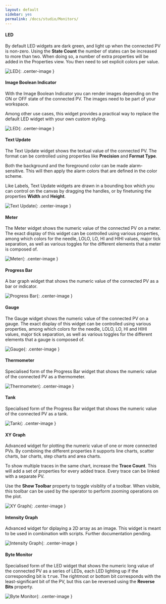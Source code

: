 ```yaml
---
layout: default
sidebar: yes
permalink: /docs/studio/Monitors/
---
```


#### LED
By default LED widgets are dark green, and light up when the connected PV is non-zero. Using the **State Count** the number of states can be increased to more than two. When doing so, a number of extra properties will be added in the Properties view. You then need to set explicit colors per value.

![LED](/assets/studio/led.png){: .center-image }

#### Image Boolean Indicator
With the Image Boolean Indicator you can render images depending on the ON or OFF state of the connected PV. The images need to be part of your workspace.

Among other use cases, this widget provides a practical way to replace the default LED widget with your own custom styling.

![LED](/assets/studio/image-boolean-indicator.png){: .center-image }

#### Text Update
The Text Update widget shows the textual value of the connected PV. The format can be controlled using properties like **Precision** and **Format Type**.

Both the background and the foreground color can be made alarm-sensitive. This will then apply the alarm colors that are defined in the color scheme.

Like Labels, Text Update widgets are drawn in a bounding box which you can control on the canvas by dragging the handles, or by finetuning the properties **Width** and **Height**.

![Text Update](/assets/studio/text-update.png){: .center-image }

#### Meter
The Meter widget shows the numeric value of the connected PV on a meter. The exact display of this widget can be controlled using various properties, among which colors for the needle, LOLO, LO, HI and HIHI values, major tick separation, as well as various toggles for the different elements that a meter is composed of.

![Meter](/assets/studio/meter.png){: .center-image }


#### Progress Bar
A bar graph widget that shows the numeric value of the connected PV as a bar or indicator.

![Progress Bar](/assets/studio/progress-bar.png){: .center-image }

#### Gauge
The Gauge widget shows the numeric value of the connected PV on a gauge. The exact display of this widget can be controlled using various properties, among which colors for the needle, LOLO, LO, HI and HIHI values, major tick separation, as well as various toggles for the different elements that a gauge is composed of.

![Gauge](/assets/studio/gauge.png){: .center-image }


#### Thermometer
Specialised form of the Progress Bar widget that shows the numeric value of the connected PV as a thermometer.

![Thermometer](/assets/studio/thermometer.png){: .center-image }

#### Tank
Specialised form of the Progress Bar widget that shows the numeric value of the connected PV as a tank.

![Tank](/assets/studio/tank.png){: .center-image }

#### XY Graph
Advanced widget for plotting the numeric value of one or more connected PVs. By combining the different properties it supports line charts, scatter charts, bar charts, step charts and area charts.

To show multiple traces in the same chart, increase the **Trace Count**. This will add a set of properties for every added trace. Every trace can be linked with a separate PV.

Use the **Show Toolbar** property to toggle visiblity of a toolbar. When visible, this toolbar can be used by the operator to perform zooming operations on the plot.

![XY Graph](/assets/studio/xy-graph.png){: .center-image }

#### Intensity Graph
Advanced widget for diplaying a 2D array as an image. This widget is meant to be used in combination with scripts. Further documentation pending.

![Intensity Graph](/assets/studio/intensity-graph.png){: .center-image }

#### Byte Monitor
Specialised form of the LED widget that shows the numeric long value of the connected PV as a series of LEDs, each LED lighting up if the corresponding bit is <tt>true</tt>. The rightmost or bottom bit corresponds with the least-significant bit of the PV, but this can be reversed using the **Reverse Bits** property.

![Byte Monitor](/assets/studio/byte-monitor.png){: .center-image }
